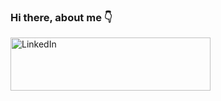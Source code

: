 ### Hi there, about me 👇

<a href="https://www.linkedin.com/in/ilyaandryianau/">
<img src="https://upload.wikimedia.org/wikipedia/commons/thumb/0/01/LinkedIn_Logo.svg/2560px-LinkedIn_Logo.svg.png" width="320" height="85" alt="LinkedIn"/>
</a>

<!--
**IlyaPluh/IlyaPluh** is a ✨ _special_ ✨ repository because its `README.md` (this file) appears on your GitHub profile.

Here are some ideas to get you started:

- 🔭 I’m currently working on ...
- 🌱 I’m currently learning ...
- 👯 I’m looking to collaborate on ...
- 🤔 I’m looking for help with ...
- 💬 Ask me about ...
- 📫 How to reach me: ...
- 😄 Pronouns: ...
- ⚡ Fun fact: ...
-->
